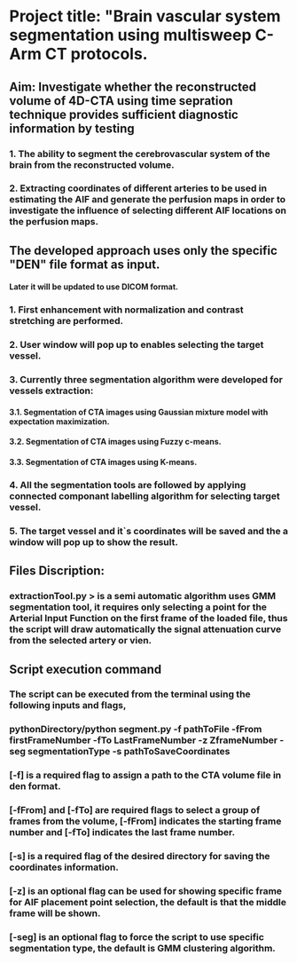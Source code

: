 
# Project title: "Brain vascular system segmentation using multisweep C-Arm CT protocols.

## Aim: Investigate whether the reconstructed volume of 4D-CTA using time sepration technique provides sufficient diagnostic information by testing 

  ### 1. The ability to segment the cerebrovascular system of the brain from the reconstructed volume.
  ### 2. Extracting coordinates of different arteries to be used in estimating the AIF and generate the perfusion maps in order to investigate the influence of selecting different AIF locations on the perfusion maps.

## The developed approach uses only the specific "DEN" file format as input. 
#### Later it will be updated to use DICOM format.


### 1. First enhancement with normalization and contrast stretching are performed. 

### 2. User window will pop up to enables selecting the target vessel. 

### 3. Currently three segmentation algorithm were developed for vessels extraction:
#### 3.1. Segmentation of CTA images using Gaussian mixture model with expectation maximization.
#### 3.2. Segmentation of CTA images using Fuzzy c-means.
#### 3.3. Segmentation of CTA images using K-means. 

### 4. All the segmentation tools are followed by applying connected componant labelling algorithm for selecting target vessel.
### 5. The target vessel and it`s coordinates will be saved and the a window will pop up to show the result. 


## Files Discription:
### extractionTool.py > is a semi automatic algorithm uses GMM segmentation tool, it requires only selecting a point for the Arterial Input Function on the first frame of the loaded file, thus the script will draw automatically the signal attenuation curve from the selected artery or vien. 

## Script execution command
### The script can be executed from the terminal using the following inputs and flags,

### pythonDirectory/python segment.py -f pathToFile -fFrom firstFrameNumber -fTo LastFrameNumber -z ZframeNumber -seg segmentationType -s pathToSaveCoordinates


 ### [-f] is a required flag to assign a path to the CTA volume file in den format. 
 ### [-fFrom] and [-fTo] are required flags to select a group of frames from the volume, [-fFrom] indicates the starting frame number and [-fTo] indicates the last frame number. 
 ### [-s] is a required flag of the desired directory for saving the coordinates information.
 ### [-z] is an optional flag can be used for showing specific frame for AIF placement point selection, the default is that the middle frame will be shown.  
 ### [-seg] is an optional flag to force the script to use specific segmentation type, the default is GMM clustering algorithm. 
